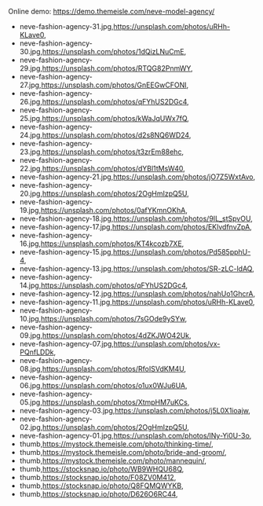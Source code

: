 Online demo: https://demo.themeisle.com/neve-model-agency/




- neve-fashion-agency-31.jpg,https://unsplash.com/photos/uRHh-KLave0,
- neve-fashion-agency-30.jpg,https://unsplash.com/photos/1dQizLNuCmE,
- neve-fashion-agency-29.jpg,https://unsplash.com/photos/RTQG82PnmWY,
- neve-fashion-agency-27.jpg,https://unsplash.com/photos/GnEEGwCFONI,
- neve-fashion-agency-26.jpg,https://unsplash.com/photos/qFYhUS2DGc4,
- neve-fashion-agency-25.jpg,https://unsplash.com/photos/kWaJqUWx7fQ,
- neve-fashion-agency-24.jpg,https://unsplash.com/photos/d2s8NQ6WD24,
- neve-fashion-agency-23.jpg,https://unsplash.com/photos/t3zrEm88ehc,
- neve-fashion-agency-22.jpg,https://unsplash.com/photos/dYBl1tMsW40,
- neve-fashion-agency-21.jpg,https://unsplash.com/photos/jO7Z5WxtAvo,
- neve-fashion-agency-20.jpg,https://unsplash.com/photos/2OgHmIzpQ5U,
- neve-fashion-agency-19.jpg,https://unsplash.com/photos/0afYKmnOKhA,
- neve-fashion-agency-18.jpg,https://unsplash.com/photos/9IL_stSpvOU,
- neve-fashion-agency-17.jpg,https://unsplash.com/photos/EKlvdfnvZpA,
- neve-fashion-agency-16.jpg,https://unsplash.com/photos/KT4kcozb7XE,
- neve-fashion-agency-15.jpg,https://unsplash.com/photos/Pd585pphU-4,
- neve-fashion-agency-13.jpg,https://unsplash.com/photos/SR-zLC-ldAQ,
- neve-fashion-agency-14.jpg,https://unsplash.com/photos/qFYhUS2DGc4,
- neve-fashion-agency-12.jpg,https://unsplash.com/photos/nahUo1GhcrA,
- neve-fashion-agency-11.jpg,https://unsplash.com/photos/uRHh-KLave0,
- neve-fashion-agency-10.jpg,https://unsplash.com/photos/7sGOde9ySYw,
- neve-fashion-agency-09.jpg,https://unsplash.com/photos/4dZKJWO42Uk,
- neve-fashion-agency-07.jpg,https://unsplash.com/photos/vx-PQnfLDDk,
- neve-fashion-agency-08.jpg,https://unsplash.com/photos/RfoISVdKM4U,
- neve-fashion-agency-06.jpg,https://unsplash.com/photos/o1ux0WJu6UA,
- neve-fashion-agency-05.jpg,https://unsplash.com/photos/XtmpHM7uKCs,
- neve-fashion-agency-03.jpg,https://unsplash.com/photos/j5L0X1ioajw,
- neve-fashion-agency-02.jpg,https://unsplash.com/photos/2OgHmIzpQ5U,
- neve-fashion-agency-01.jpg,https://unsplash.com/photos/lNy-Yi0U-3o,
- thumb,https://mystock.themeisle.com/photo/thinking-time/,
- thumb,https://mystock.themeisle.com/photo/bride-and-groom/,
- thumb,https://mystock.themeisle.com/photo/mannequin/,
- thumb,https://stocksnap.io/photo/WB9WHQU68Q,
- thumb,https://stocksnap.io/photo/F08ZV0M412,
- thumb,https://stocksnap.io/photo/Q8FQMQWYKB,
- thumb,https://stocksnap.io/photo/D626O6RC44,